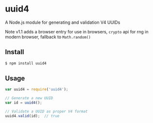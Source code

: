 # uuid4

A Node.js module for generating and validation V4 UUIDs

Note v1.1 adds a browser entry for use in browsers, `crypto` api for rng in modern browser, fallback to `Math.random()`

## Install

```bash
$ npm install uuid4
```

## Usage

```javascript
var uuid4 = require('uuid4');

// Generate a new UUID
var id = uuid4();

// Validate a UUID as proper V4 format
uuid4.valid(id);  // true
```
